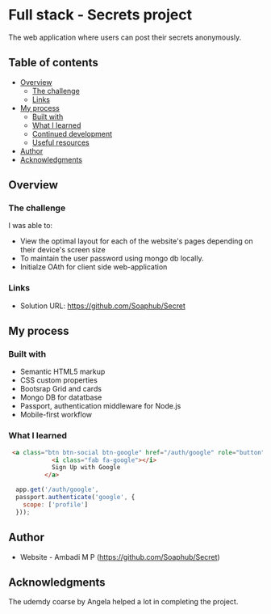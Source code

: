 # Full stack - Secrets project

The web application where users can post their secrets anonymously.   

## Table of contents

- [Overview](#overview)
  - [The challenge](#the-challenge)
  - [Links](#links)
- [My process](#my-process)
  - [Built with](#built-with)
  - [What I learned](#what-i-learned)
  - [Continued development](#continued-development)
  - [Useful resources](#useful-resources)
- [Author](#author)
- [Acknowledgments](#acknowledgments)

## Overview


### The challenge

I was able to:

- View the optimal layout for each of the website's pages depending on their device's screen size
- To maintain the user password using mongo db locally.
- Initialze OAth for client side web-application

### Links

- Solution URL: https://github.com/Soaphub/Secret

## My process

### Built with

- Semantic HTML5 markup
- CSS custom properties
- Bootsrap Grid and cards
- Mongo DB for datatbase
- Passport, authentication middleware for Node.js
- Mobile-first workflow


### What I learned

```html
 <a class="btn btn-social btn-google" href="/auth/google" role="button">
            <i class="fab fa-google"></i>
            Sign Up with Google
          </a>
```
```.js
  app.get('/auth/google',
  passport.authenticate('google', {
    scope: ['profile']
  }));
```

## Author

- Website - Ambadi M P (https://github.com/Soaphub/Secret)

## Acknowledgments

The udemdy coarse by Angela helped a lot in completing the project.
